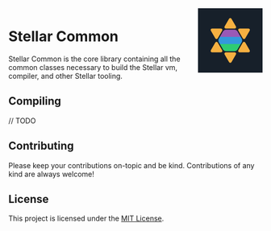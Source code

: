 <img src="./asset/stellar.png" align="right" width="128px" alt="Stellar Icon"/>

# Stellar Common
Stellar Common is the core library containing all the common classes necessary to build the Stellar vm, compiler, and other Stellar tooling.

## Compiling
// TODO

## Contributing
Please keep your contributions on-topic and be kind. Contributions of any kind are always welcome!

## License
This project is licensed under the [MIT License](LICENSE).